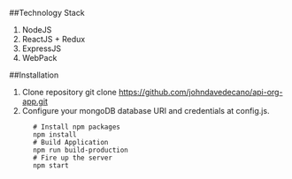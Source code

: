 ##Technology Stack

1. NodeJS
2. ReactJS + Redux
3. ExpressJS
4. WebPack

##Installation
  1. Clone repository git clone https://github.com/johndavedecano/api-org-app.git
  2. Configure your mongoDB database URI and credentials at config.js.

```
      # Install npm packages
      npm install
      # Build Application
      npm run build-production
      # Fire up the server
      npm start
```